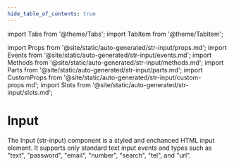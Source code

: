 ```yaml
---
hide_table_of_contents: true
---
```

import Tabs from '@theme/Tabs';
import TabItem from '@theme/TabItem';

import Props from '@site/static/auto-generated/str-input/props.md';
import Events from '@site/static/auto-generated/str-input/events.md';
import Methods from '@site/static/auto-generated/str-input/methods.md';
import Parts from '@site/static/auto-generated/str-input/parts.md';
import CustomProps from '@site/static/auto-generated/str-input/custom-props.md';
import Slots from '@site/static/auto-generated/str-input/slots.md';



# Input

The Input (str-input) component is a styled and enchanced HTML input element. It supports only standard text input events and types such as "text", "password", "email", "number", "search", "tel", and "url".

  
<Props />
<Events />
<Methods />
<Parts />
<CustomProps />
<Slots />